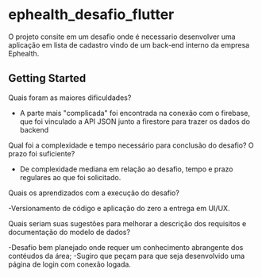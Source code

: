 # ephealth_desafio_flutter

O projeto consite em um desafio onde é necessario desenvolver uma aplicação em lista de cadastro vindo de um back-end interno da empresa Ephealth. 

## Getting Started


Quais foram as maiores dificuldades?

- A parte mais "complicada" foi encontrada na conexão com o firebase, que foi vinculado a API JSON junto a firestore para trazer os dados do backend   

Qual foi a complexidade e tempo necessário para conclusão do desafio? O prazo foi suficiente?

- De complexidade mediana em relação ao desafio, tempo e prazo regulares ao que foi solicitado. 

Quais os aprendizados com a execução do desafio? 

-Versionamento de código e aplicação do zero a entrega em UI/UX.

Quais seriam suas sugestões para melhorar a descrição dos requisitos e documentação do modelo de dados?

-Desafio bem planejado onde requer um conhecimento abrangente dos contéudos da área; 
-Sugiro que peçam para que seja desenvolvido uma página de login com conexão logada.